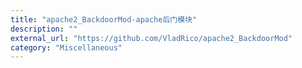 ```yaml
---
title: "apache2_BackdoorMod-apache后门模块"
description: ""
external_url: "https://github.com/VladRico/apache2_BackdoorMod"
category: "Miscellaneous"
---
```

